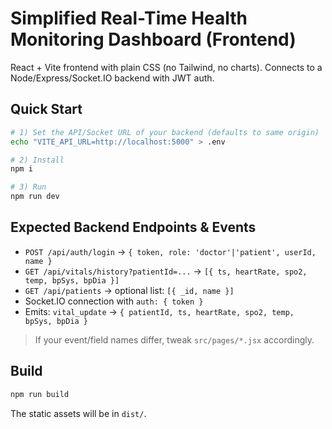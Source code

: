 # Simplified Real-Time Health Monitoring Dashboard (Frontend)

React + Vite frontend with plain CSS (no Tailwind, no charts). Connects to a Node/Express/Socket.IO backend with JWT auth.

## Quick Start

```bash
# 1) Set the API/Socket URL of your backend (defaults to same origin)
echo "VITE_API_URL=http://localhost:5000" > .env

# 2) Install
npm i

# 3) Run
npm run dev
```

## Expected Backend Endpoints & Events

- `POST /api/auth/login` -> `{ token, role: 'doctor'|'patient', userId, name }`
- `GET /api/vitals/history?patientId=...` -> `[{ ts, heartRate, spo2, temp, bpSys, bpDia }]`
- `GET /api/patients` -> optional list: `[{ _id, name }]`
- Socket.IO connection with `auth: { token }`
- Emits: `vital_update` -> `{ patientId, ts, heartRate, spo2, temp, bpSys, bpDia }`

> If your event/field names differ, tweak `src/pages/*.jsx` accordingly.

## Build

```bash
npm run build
```

The static assets will be in `dist/`.